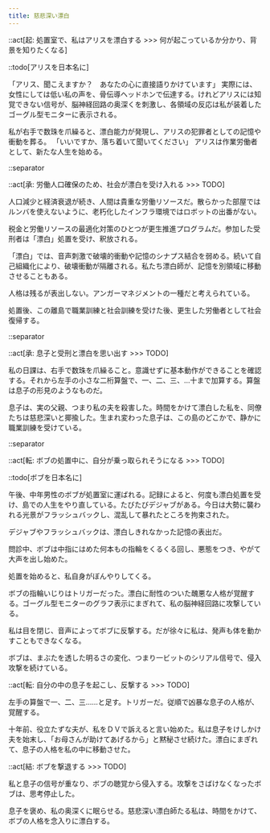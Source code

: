 ```yaml
---
title: 慈悲深い漂白
---
```


::act[起: 処置室で、私はアリスを漂白する >>> 何が起こっているか分かり、背景を知りたくなる]

::todo[アリスを日本名に]

「アリス、聞こえますか？　あなたの心に直接語りかけています」
実際には、女性にしては低い私の声を、骨伝導ヘッドホンで伝達する。けれどアリスには知覚できない信号が、脳神経回路の奥深くを刺激し、各領域の反応は私が装着したゴーグル型モニターに表示される。

私が右手で数珠を爪繰ると、漂白能力が発現し、アリスの犯罪者としての記憶や衝動を葬る。
「いいですか、落ち着いて聞いてください」
アリスは作業労働者として、新たな人生を始める。

::separator

::act[承: 労働人口確保のため、社会が漂白を受け入れる >>> TODO]

人口減少と経済衰退が続き、人間は貴重な労働リソースだ。散らかった部屋ではルンバを使えないように、老朽化したインフラ環境ではロボットの出番がない。

税金と労働リソースの最適化対策のひとつが更生推進プログラムだ。参加した受刑者は「漂白」処置を受け、釈放される。

「漂白」では、音声刺激で破壊的衝動や記憶のシナプス結合を弱める。続いて自己組織化により、破壊衝動が隔離される。私たち漂白師が、記憶を別領域に移動させることもある。

人格は残るが表出しない。アンガーマネジメントの一種だと考えられている。

処置後、この離島で職業訓練と社会訓練を受けた後、更生した労働者として社会復帰する。

::separator

::act[承: 息子と受刑と漂白を思い出す >>> TODO]

私の日課は、右手で数珠を爪繰ること。意識せずに基本動作ができることを確認する。それから左手の小さな二桁算盤で、一、二、三、…十まで加算する。算盤は息子の形見のようなものだ。

息子は、実の父親、つまり私の夫を殺害した。時間をかけて漂白した私を、同僚たちは慈悲深いと揶揄した。生まれ変わった息子は、この島のどこかで、静かに職業訓練を受けている。

::separator

::act[転: ボブの処置中に、自分が乗っ取られそうになる >>> TODO]

::todo[ボブを日本名に]

午後、中年男性のボブが処置室に運ばれる。記録によると、何度も漂白処置を受け、島での人生をやり直している。たびたびデジャブがある。今日は大勢に襲われる光景がフラッシュバックし、混乱して暴れたところを拘束された。

デジャブやフラッシュバックは、漂白しきれなかった記憶の表出だ。

問診中、ボブは中指にはめた何本もの指輪をくるくる回し、悪態をつき、やがて大声を出し始めた。

処置を始めると、私自身がぼんやりしてくる。

ボブの指輪いじりはトリガーだった。漂白に耐性のついた醜悪な人格が覚醒する。ゴーグル型モニターのグラフ表示にまぎれて、私の脳神経回路に攻撃している。

私は目を閉じ、音声によってボブに反撃する。だが徐々に私は、発声も体を動かすこともできなくなる。

ボブは、まぶたを透した明るさの変化、つまり一ビットのシリアル信号で、侵入攻撃を続けている。

::act[転: 自分の中の息子を起こし、反撃する >>> TODO]

左手の算盤で一、二、三……と足す。トリガーだ。従順で凶暴な息子の人格が、覚醒する。

十年前、役立たずな夫が、私をＤＶで訴えると言い始めた。私は息子をけしかけ夫を始末し、「お母さんが助けてあげるから」と黙秘させ続けた。漂白にまぎれて、息子の人格を私の中に移動させた。

::act[結: ボブを撃退する >>> TODO]

私と息子の信号が重なり、ボブの聴覚から侵入する。攻撃をさばけなくなったボブは、思考停止した。

息子を褒め、私の奥深くに眠らせる。慈悲深い漂白師たる私は、時間をかけて、ボブの人格を念入りに漂白する。
